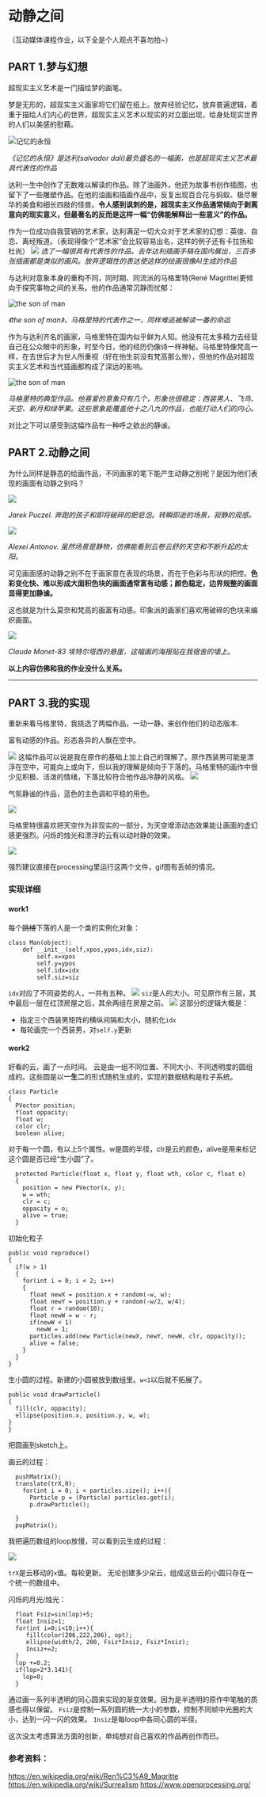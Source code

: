 # 动静之间

（互动媒体课程作业，以下全是个人观点不喜勿拍~）

## PART 1.梦与幻想

超现实主义艺术是一门描绘梦的画笔。

梦是无形的，超现实主义画家将它们留在纸上。放弃经验记忆，放弃普遍逻辑，着重于描绘人们内心的世界，超现实主义艺术以现实的对立面出现，给身处现实世界的人们以美感的慰藉。

![记忆的永恒](mdimgs/Dali_mem.jpeg)

*《记忆的永恒》是达利(salvador dali)最负盛名的一幅画，也是超现实主义艺术最具代表性的作品*

达利一生中创作了无数难以解读的作品。除了油画外，他还为故事书创作插图，也留下了一些雕塑作品。在他的油画和插画作品中，反复出现百合花与蚂蚁、极尽奢华的美食和细长四肢的怪兽。**令人感到讽刺的是，超现实主义作品通常倾向于剥离意向的现实意义，但最著名的反而是这样一幅“仿佛能解释出一些意义”的作品。**

作为一位成功自我营销的艺术家，达利满足一切大众对于艺术家的幻想：英俊、自恋、离经叛道。（表现得像个“艺术家”会比较容易出名，这样的例子还有卡拉扬和杜尚）
![](mdimgs/Dali_monster.jpg)
*选了一幅很具有代表性的作品。去年达利插画手稿在国内展出，三百多张插画都是类似的画风。放弃逻辑性的表达使这样的绘画很像AI生成的作品*

与达利对意象本身的重构不同，同时期、同流派的马格里特(René Magritte)更倾向于探究事物之间的关系。他的作品通常沉静而忧郁：

![the son of man](mdimgs/tsom.jpg)

*《the son of man》，马格里特的代表作之一，同样难逃被解读一番的命运*

作为与达利齐名的画家，马格里特在国内似乎鲜为人知。他没有花太多精力去经营自己在公众眼中的形象，时至今日，他的经历仍像诗一样神秘。马格里特像梵高一样，在去世后才为世人所重视（好在他生前没有梵高那么惨），但他的作品对超现实主义艺术和当代插画都构成了深远的影响。

![the son of man](mdimgs/magritte.jpg)

*马格里特的典型作品。他喜爱的意象只有几个，形象也很稳定：西装男人、飞鸟、天空、新月和绿苹果。这些意象能覆盖他十之八九的作品，也能打动人们的内心。*

对比之下可以感受到这幅作品有一种呼之欲出的静谧。

## PART 2.动静之间
为什么同样是静态的绘画作品，不同画家的笔下能产生动静之别呢？是因为他们表现的画面有动静之别吗？

![](mdimgs/Puczel3.jpg)

*Jarek Puczel. 奔跑的孩子和即将破碎的肥皂泡。转瞬即逝的场景，寂静的观感。*

![](mdimgs/antonov113.jpg)

*Alexei Antonov. 虽然场景是静物，仿佛能看到云卷云舒的天空和不断升起的太阳。*

可见画面感的动静之别不在于画家意在表现的场景，而在于色彩与形状的把控。**色彩变化快、难以形成大面积色块的画面通常富有动感；颜色稳定，边界规整的画面显得更加静谧。**

这也就是为什么莫奈和梵高的画富有动感。印象派的画家们喜欢用破碎的色块来编织画面。

![](mdimgs/monet.jpeg)

*Claude Monet-83 埃特尔塔西的悬崖，这幅画的海报贴在我宿舍的墙上。*





**以上内容仿佛和我的作业没什么关系。**

---

## PART 3.我的实现

重新来看马格里特，我挑选了两幅作品，一动一静，来创作他们的动态版本.

富有动感的作品。形态各异的人飘在空中。

![](mdimgs/rm.jpg)
这幅作品可以说是我在原作的基础上加上自己的理解了。原作西装男可能是漂浮在空中，可能向上或向下，但以我的理解是倾向于下落的。马格里特的画作中很少见积极、活泼的情绪，下落比较符合他作品冷静的风格。
![](mdimgs/work1.gif)

气氛静谧的作品，蓝色的主色调和平稳的用色。

![](mdimgs/rm2.jpg)

马格里特很喜欢把天空作为非现实的一部分，为天空增添动态效果能让画面的虚幻感更强烈。闪烁的烛光和漂浮的云有以动衬静的效果。

![](mdimgs/work2.gif)



强烈建议直接在processing里运行这两个文件，gif图有丢帧的情况。

### 实现详细
#### work1
每个~~跳楼~~下落的人是一个类的实例化对象：
```
class Man(object):
    def __init__(self,xpos,ypos,idx,siz):
        self.x=xpos
        self.y=ypos
        self.idx=idx
        self.siz=siz
```

`idx`对应了不同姿势的人，一共有五种。
![](mdimgs/mans.png)
`siz`是人的大小。可见原作有三层，其中最后一层在红顶房屋之后，其余两组在房屋之前。
![](mdimgs/layer.png)
这部分的逻辑大概是：
- 指定三个西装男矩阵的横纵间隔和大小，随机化`idx`
- 每轮画完一个西装男，对`self.y`更新

#### work2
好看的云，画了一点时间。
云是由一组不同位置、不同大小、不同透明度的圆组成的。这些圆是以**一生二**的形式随机生成的，实现的数据结构是粒子系统。
```
class Particle
{
  PVector position;
  float oppacity;
  float w;
  color clr;
  boolean alive;
```
对于每一个圆，有以上5个属性。w是圆的半径，clr是云的颜色，alive是用来标记这个圆是否已经“生小圆”了。
```
  protected Particle(float x, float y, float wth, color c, float o)
  {
    position = new PVector(x, y);
    w = wth;
    clr = c;
    oppacity = o;
    alive = true;
  }
  ```
  初始化粒子

  ```
  public void reproduce()
  {
    if(w > 1)
    {
      for(int i = 0; i < 2; i++)
      {
        float newX = position.x + random(-w, w);
        float newY = position.y + random(-w/2, w/4);
        float r = random(10);
        float newW = w - r;
        if(newW < 1)
          newW = 1;
        particles.add(new Particle(newX, newY, newW, clr, oppacity));
        alive = false;
      }
    }
  }
  ```
  生小圆的过程。新建的小圆被放到数组里。`w<1`以后就不拓展了。
  ```
  public void drawParticle()
  {
    fill(clr, oppacity);
    ellipse(position.x, position.y, w, w);
  }
}
```
把圆画到sketch上。


画云的过程：
```
  pushMatrix();
  translate(trX,0);
    for(int i = 0; i < particles.size(); i++){
      Particle p = (Particle) particles.get(i);
      p.drawParticle();
      
  }
  popMatrix();
```
我把遍历数组的loop放慢，可以看到云生成的过程：

![](mdimgs/cloud.gif)

`trX`是云移动的`x`值。每轮更新。
无论创建多少朵云，组成这些云的小圆只存在一个统一的数组中。

闪烁的月光/烛光：
```
  float Fsiz=sin(lop)+5;
  float Insiz=1;
  for(int i=0;i<10;i++){
     fill(color(206,222,206), opt);
     ellipse(width/2, 200, Fsiz*Insiz, Fsiz*Insiz);
     Insiz+=2;
  }
  lop +=0.2;
  if(lop>2*3.141){
    lop=0;
  }
```
通过画一系列半透明的同心圆来实现的渐变效果。因为是半透明的原作中笔触的质感也得以保留。
`Fsiz`是控制一系列圆的统一大小的参数，控制不同帧中光圈的大小，达到一闪一闪的效果。
`Insiz`是每loop中各同心圆的半径。

这次没太考虑算法方面的创新，单纯想对自己喜欢的作品再创作而已。

### 参考资料：
https://en.wikipedia.org/wiki/Ren%C3%A9_Magritte
https://en.wikipedia.org/wiki/Surrealism
https://www.openprocessing.org/
